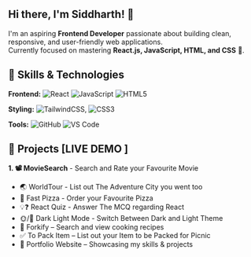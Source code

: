 ## Hi there, I'm Siddharth! 👋

I'm an aspiring **Frontend Developer** passionate about building clean, responsive, and user-friendly web applications.  
Currently focused on mastering **React.js, JavaScript, HTML, and CSS** 🚀. 


## 🔨 Skills & Technologies
 **Frontend:**
![React](https://img.shields.io/badge/React-4dabf7?style=for-the-badge&logo=react&logoColor=fff)  ![JavaScript](https://img.shields.io/badge/JavaScript-fab005?style=for-the-badge&logo=JavaScript&logoColor=fff)  ![HTML5](https://img.shields.io/badge/HTML5-fd7e14?style=for-the-badge&logo=HTML5&logoColor=fff)

 **Styling:**
  ![TailwindCSS](https://img.shields.io/badge/Tailwind_CSS-1971c2?style=for-the-badge&logo=tailwind-css&logoColor=fff), ![CSS3](https://img.shields.io/badge/CSS3-9c36b5?style=for-the-badge&logo=CSS3&logoColor=fff)
    
 **Tools:**
   ![GitHub](https://img.shields.io/badge/GitHub-000?style=for-the-badge&logo=github&logoColor=fff)
   ![VS Code](https://img.shields.io/badge/visual-studio-app-center-1c7ed6?style=for-the-badge&logo=github&logoColor=fff)


## 🚀 Projects [LIVE DEMO ]
**1. 📽️ MovieSearch** - Search and Rate your Favourite Movie
- 🌏 WorldTour - List out The Adventure City you went too
- 🍕 Fast Pizza - Order your Favourite Pizza
- 💡❓ React Quiz - Answer The MCQ regarding React
- 🌞/🌛 Dark Light Mode - Switch Between Dark and Light Theme
- 🍴 Forkify – Search and view cooking recipes  
- ✅ To Pack Item – List out your Item to be Packed for Picnic  
- 🎨 Portfolio Website – Showcasing my skills & projects  

